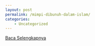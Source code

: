 ```yaml
---
layout: post
permalink: /mimpi-dibunuh-dalam-islam/
categories:
    - Uncategorized
---
```


[Baca Selengkapnya](/06)